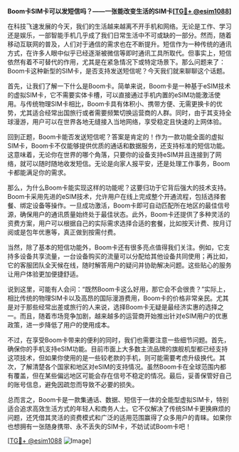 **Boom卡SIM卡可以发短信吗？——一张能改变生活的SIM卡[[TG💪+ @esim1088](https://t.me/s/esim1088)]**

在科技飞速发展的今天，我们的生活越来越离不开手机和网络。无论是工作、学习还是娱乐，一部智能手机几乎成了我们日常生活中不可或缺的一部分。然而，随着移动互联网的普及，人们对于通信的需求也在不断提升。短信作为一种传统的通讯方式，在许多人眼中似乎已经逐渐被微信等即时通讯工具所取代。但事实上，短信依然有着不可替代的作用，尤其是在紧急情况下或特定场景下。那么问题来了：Boom卡这种新型的SIM卡，是否支持发送短信呢？今天我们就来聊聊这个话题。

首先，让我们了解一下什么是Boom卡。简单来说，Boom卡是一种基于eSIM技术的虚拟SIM卡，它不需要实体卡槽，可以直接通过手机内置的eSIM功能激活使用。与传统物理SIM卡相比，Boom卡具有体积小、携带方便、无需更换卡的优势，尤其适合经常出国旅行或者需要频繁切换运营商的人群。同时，由于其支持全球漫游，用户可以在世界各地无缝接入当地网络，享受稳定且快速的上网体验。

回到正题，Boom卡能否发送短信呢？答案是肯定的！作为一款功能全面的虚拟SIM卡，Boom卡不仅能够提供优质的通话和数据服务，还支持标准的短信功能。这意味着，无论你在世界的哪个角落，只要你的设备支持eSIM并且连接到了网络，就可以随时随地收发短信。无论是向家人报平安，还是处理工作事务，Boom卡都能满足你的需求。

那么，为什么Boom卡能实现这样的功能呢？这要归功于它背后强大的技术支持。Boom卡采用先进的eSIM技术，允许用户在线上完成整个开通流程，包括选择套餐、绑定设备等操作。一旦成功激活，Boom卡即可自动匹配所在地区的最佳信号源，确保用户的通讯质量始终处于最佳状态。此外，Boom卡还提供了多种灵活的资费方案，用户可以根据自己的实际需求选择合适的套餐，比如按天计费、按月订阅或是包年优惠等，真正做到按需付费。

当然，除了基本的短信功能外，Boom卡还有很多亮点值得我们关注。例如，它支持多设备共享流量，一台设备购买的流量可以分配给其他设备共同使用；再比如，它的客服团队全天候在线，随时解答用户的疑问并协助解决问题。这些贴心的服务让用户体验更加便捷舒适。

说到这里，可能有人会问：“既然Boom卡这么好用，那它会不会很贵？”实际上，相比传统的物理SIM卡以及高昂的国际漫游费用，Boom卡的价格非常亲民。尤其是对于那些经常出差或旅行的人来说，选择Boom卡无疑是最经济实惠的选择之一。而且，随着市场竞争加剧，越来越多的运营商开始推出针对eSIM用户的优惠政策，进一步降低了用户的使用成本。

不过，在享受Boom卡带来的便利的同时，我们也需要注意一些细节问题。首先，确保你的手机支持eSIM功能。目前市面上大多数主流品牌的旗舰机型都已经支持这项技术，但如果你使用的是一些较老款的手机，则可能需要考虑升级换代。其次，了解清楚各个国家和地区对eSIM的支持情况。虽然Boom卡在全球范围内都有覆盖，但在某些偏远地区可能会存在信号不稳定的情况。最后，妥善保管好自己的账号信息，避免因疏忽而导致不必要的损失。

总而言之，Boom卡是一款集通话、数据、短信于一体的全能型虚拟SIM卡，特别适合追求高效生活方式的年轻人和商务人士。它不仅解决了传统SIM卡更换麻烦的问题，还凭借其灵活的资费模式和广泛的适用范围赢得了众多用户的青睐。如果你也想拥有一张随身携带、永不丢失的SIM卡，不妨试试Boom卡吧！

[[TG💪+ @esim1088](https://t.me/s/esim1088) ![Image](https://i.postimg.cc/4NQfJmqS/Snipaste-2025-05-13-00-14-12.png)]